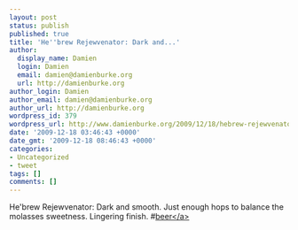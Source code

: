 ```yaml
---
layout: post
status: publish
published: true
title: 'He''brew Rejewvenator: Dark and...'
author:
  display_name: Damien
  login: Damien
  email: damien@damienburke.org
  url: http://damienburke.org
author_login: Damien
author_email: damien@damienburke.org
author_url: http://damienburke.org
wordpress_id: 379
wordpress_url: http://www.damienburke.org/2009/12/18/hebrew-rejewvenator-dark-and/
date: '2009-12-18 03:46:43 +0000'
date_gmt: '2009-12-18 08:46:43 +0000'
categories:
- Uncategorized
- tweet
tags: []
comments: []
---
```

<p>He'brew Rejewvenator: Dark and smooth. Just enough hops to balance the molasses sweetness. Lingering finish. #<a href="http:&#47;&#47;search.twitter.com&#47;search?q=%23beer" class="aktt_hashtag">beer<&#47;a></p>
